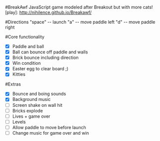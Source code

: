 #BreakAwf
  JavaScript game modeled after Breakout but with more cats!
  [play]: http://nihilence.github.io/Breakawf/

#Directions
  "space" -- launch
  "a" -- move paddle left
  "d" -- move paddle right

#Core functionality  
  - [X] Paddle and ball
  - [X] Ball can bounce off paddle and walls
  - [X] Brick bounce including direction
  - [X] Win condition
  - [X] Easter egg to clear board ;)
  - [X] Kitties

#Extras
  - [X] Bounce and boing sounds
  - [X] Background music
  - [ ] Screen shake on wall hit
  - [ ] Bricks explode
  - [ ] Lives + game over
  - [ ] Levels
  - [ ] Allow paddle to move before launch
  - [ ] Change music for game over and win
